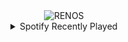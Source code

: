 <div align="center">
<picture>
    <source media="(prefers-color-scheme: dark)" srcset="https://i.ibb.co/ThyQhSP/output-gif.gif">
    <source media="(prefers-color-scheme: light)" srcset="https://i.ibb.co/ThyQhSP/output-gif.gif">
    <img alt="RENOS" src="https://i.ibb.co/ThyQhSP/output-gif.gif">
</picture>
<details>
<summary>Spotify Recently Played</summary>
<img src="https://spotify-recently-played-readme.vercel.app/api?user=31d6d6zerc5ct6kck32na2ozsqf4&unique=1&width=400" alt="Spotify" />
</details>
</div>

<!-- Image deletion URL: https://ibb.co/ZT9QTPc/3a5cc4378e668c5d4d11128c59d34797 -->